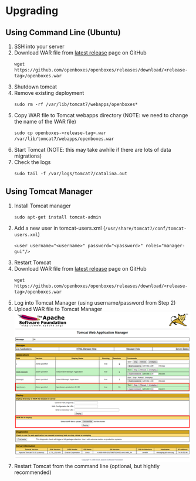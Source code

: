 # Upgrading 

## Using Command Line (Ubuntu)
1. SSH into your server
1. Download WAR file from [latest release](https://github.com/openboxes/openboxes/releases/latest) page on GitHub
    ```
    wget https://github.com/openboxes/openboxes/releases/download/<release-tag>/openboxes.war
    ```
1. Shutdown tomcat 
1. Remove existing deployment
    ```
    sudo rm -rf /var/lib/tomcat7/webapps/openboxes*
    ```
1. Copy WAR file to Tomcat webapps directory (NOTE: we need to change the name of the WAR file)
    ```
    sudo cp openboxes-<release-tag>.war /var/lib/tomcat7/webapps/openboxes.war
    ```
1. Start Tomcat (NOTE: this may take awhile if there are lots of data migrations)
1. Check the logs 
    ```
    sudo tail -f /var/logs/tomcat7/catalina.out
    ```

## Using Tomcat Manager 
1. Install Tomcat manager
    ```
    sudo apt-get install tomcat-admin
    ```
1. Add a new user in tomcat-users.xml (`/usr/share/tomcat7/conf/tomcat-users.xml`)
    ```
    <user username="<username>" password="<password>" roles="manager-gui"/>
    ```
1. Restart Tomcat
1. Download WAR file from [latest release](https://github.com/openboxes/openboxes/releases/latest) page on GitHub
    ```
    wget https://github.com/openboxes/openboxes/releases/download/<release-tag>/openboxes.war
    ```
1. Log into Tomcat Manager (using username/password from Step 2)
1. Upload WAR file to Tomcat Manager
![Profit](../img/upgrading-tomcat-manager-upload-war.png)
1. Restart Tomcat from the command line (optional, but hightly recommended)
